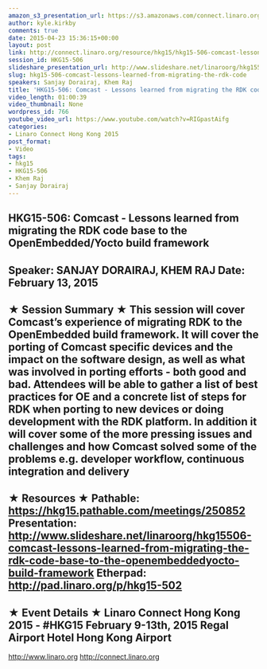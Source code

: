```yaml
---
amazon_s3_presentation_url: https://s3.amazonaws.com/connect.linaro.org/hkg15/Videos/02-13-Friday/HKG15-506.pdf
author: kyle.kirkby
comments: true
date: 2015-04-23 15:36:15+00:00
layout: post
link: http://connect.linaro.org/resource/hkg15/hkg15-506-comcast-lessons-learned-from-migrating-the-rdk-code/
session_id: HKG15-506
slideshare_presentation_url: http://www.slideshare.net/linaroorg/hkg15506-comcast-lessons-learned-from-migrating-the-rdk-code-base-to-the-openembeddedyocto-build-framework
slug: hkg15-506-comcast-lessons-learned-from-migrating-the-rdk-code
speakers: Sanjay Dorairaj, Khem Raj
title: 'HKG15-506: Comcast - Lessons learned from migrating the RDK code....'
video_length: 01:00:39
video_thumbnail: None
wordpress_id: 766
youtube_video_url: https://www.youtube.com/watch?v=RIGpastAifg
categories:
- Linaro Connect Hong Kong 2015
post_format:
- Video
tags:
- hkg15
- HKG15-506
- Khem Raj
- Sanjay Dorairaj
---
```


HKG15-506: Comcast - Lessons learned from migrating the RDK code base to the OpenEmbedded/Yocto build framework 
--------------------------------------------------- 
Speaker: SANJAY DORAIRAJ, KHEM RAJ 
Date: February 13, 2015 
--------------------------------------------------- 
★ Session Summary ★ 
This session will cover Comcast’s experience of migrating RDK to the OpenEmbedded build framework. It will cover the porting of Comcast specific devices and the impact on the software design, as well as what was involved in porting efforts - both good and bad. Attendees will be able to gather a list of best practices for OE and a concrete list of steps for RDK when porting to new devices or doing development with the RDK platform. In addition it will cover some of the more pressing issues and challenges and how Comcast solved some of the problems e.g. developer workflow, continuous integration and delivery 
-------------------------------------------------- 
★ Resources ★ 
Pathable: https://hkg15.pathable.com/meetings/250852 
Presentation:  http://www.slideshare.net/linaroorg/hkg15506-comcast-lessons-learned-from-migrating-the-rdk-code-base-to-the-openembeddedyocto-build-framework
Etherpad: http://pad.linaro.org/p/hkg15-502 
--------------------------------------------------- 
★ Event Details ★ 
Linaro Connect Hong Kong 2015 - #HKG15 
February 9-13th, 2015 
Regal Airport Hotel Hong Kong Airport 
--------------------------------------------------- 
http://www.linaro.org 
http://connect.linaro.org
